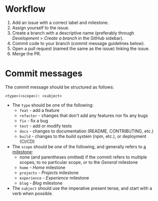 # Workflow

1. Add an issue with a correct label and milestone.
2. Assign yourself to the issue.
3. Create a branch with a descriptive name (preferably through *Development* > *Create a branch* in the GitHub sidebar).
4. Commit code to your branch (commit message guidelines below).
5. Open a pull request (named the same as the issue) linking the issue.
6. Merge the PR.

# Commit messages

The commit message should be structured as follows:

```
<type>(<scope>): <subject>
```

- The `type` should be one of the following:
  - `feat` - add a feature
  - `refactor` - changes that don't add any features nor fix any bugs
  - `fix` - fix a bug
  - `test` - add or modify tests
  - `docs` - changes to documentation (README, CONTRIBUTING, etc.)
  - `build` - changes to the build system (npm, etc.), or deployment (CI/CD)
- The `scope` should be one of the following, and generally refers to [a milestone](https://github.com/tchojnacki/tchojnacki-dev/milestones):
  - none (and parentheses omitted) if the commit refers to multiple scopes, to no particular scope, or to the *General* milestone
  - `home` - *Home* milestone
  - `projects` - *Projects* milestone
  - `experience` - *Experience* milestone
  - `blog` - *Blog* milestone
- The `subject` should use the imperative present tense, and start with a verb when possible.
